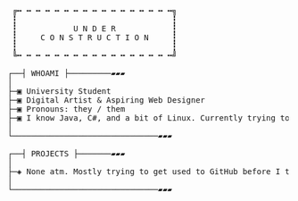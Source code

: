  <pre>
 ╔╍ ╍ ╍ ╍ ╍ ╍ ╍ ╍ ╍ ╍ ╍ ╍ ╍ ╍ ╍ ╍ ╍╗
 ┇                                 ┇
 ┇            U N D E R            ┇
 ┇     C O N S T R U C T I O N     ┇
 ┇                                 ┇
 ╚╍ ╍ ╍ ╍ ╍ ╍ ╍ ╍ ╍ ╍ ╍ ╍ ╍ ╍ ╍ ╍ ╍╝

┌──┤ WHOAMI ├─────────▰▰▰
│
├─▣ University Student
├─▣ Digital Artist & Aspiring Web Designer
├─▣ Pronouns: they / them
├─▣ I know Java, C#, and a bit of Linux. Currently trying to learn C++, HTML, Javascript, Python, and Linux.
│
└───────────────────────────────▰▰▰

┌──┤ PROJECTS ├───────▰▰▰
│
├─◈ None atm. Mostly trying to get used to GitHub before I try anything too big.
│
└───────────────────────────────▰▰▰
</pre>

